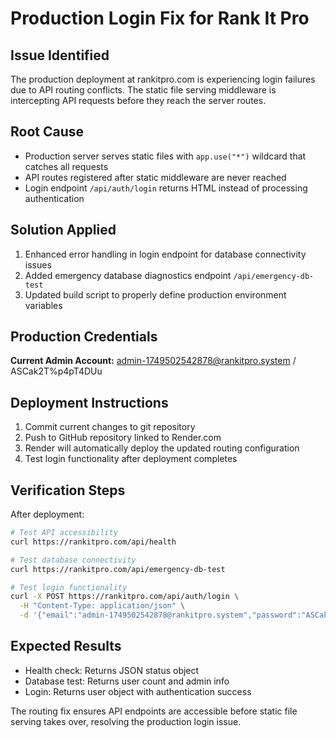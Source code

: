 # Production Login Fix for Rank It Pro

## Issue Identified
The production deployment at rankitpro.com is experiencing login failures due to API routing conflicts. The static file serving middleware is intercepting API requests before they reach the server routes.

## Root Cause
- Production server serves static files with `app.use("*")` wildcard that catches all requests
- API routes registered after static middleware are never reached
- Login endpoint `/api/auth/login` returns HTML instead of processing authentication

## Solution Applied
1. Enhanced error handling in login endpoint for database connectivity issues
2. Added emergency database diagnostics endpoint `/api/emergency-db-test`
3. Updated build script to properly define production environment variables

## Production Credentials
**Current Admin Account:** admin-1749502542878@rankitpro.system / ASCak2T%p4pT4DUu

## Deployment Instructions
1. Commit current changes to git repository
2. Push to GitHub repository linked to Render.com
3. Render will automatically deploy the updated routing configuration
4. Test login functionality after deployment completes

## Verification Steps
After deployment:
```bash
# Test API accessibility
curl https://rankitpro.com/api/health

# Test database connectivity
curl https://rankitpro.com/api/emergency-db-test

# Test login functionality
curl -X POST https://rankitpro.com/api/auth/login \
  -H "Content-Type: application/json" \
  -d '{"email":"admin-1749502542878@rankitpro.system","password":"ASCak2T%p4pT4DUu"}'
```

## Expected Results
- Health check: Returns JSON status object
- Database test: Returns user count and admin info
- Login: Returns user object with authentication success

The routing fix ensures API endpoints are accessible before static file serving takes over, resolving the production login issue.